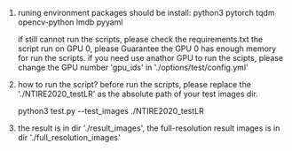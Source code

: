 1. runing environment
   packages should be install:
		python3
		pytorch
		tqdm
		opencv-python
		lmdb
		pyyaml
		
   if still cannot run the scripts, please check the requirements.txt
   the script run on GPU 0, please Guarantee the GPU 0 has enough memory for run the scripts. 
   if you need use anathor GPU to run the scipts, please change the GPU number 'gpu_ids' in './options/test/config.yml'
   
2. how to run the script?
   before run the scripts, please replace the './NTIRE2020_testLR' as the absolute path of your test images dir.
   
   python3 test.py --test_images ./NTIRE2020_testLR


3. the result is in dir './result_images', the full-resolution result images is in dir './full_resolution_images'